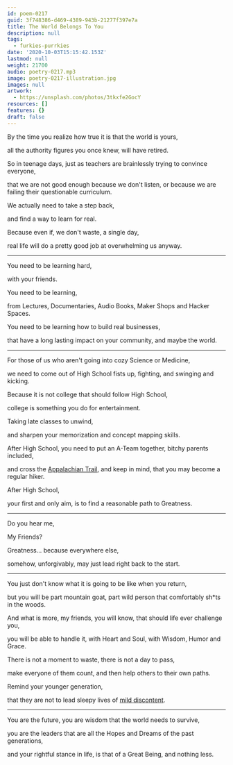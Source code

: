 ```yaml
---
id: poem-0217
guid: 3f748386-d469-4389-943b-21277f397e7a
title: The World Belongs To You
description: null
tags:
  - furkies-purrkies
date: '2020-10-03T15:15:42.153Z'
lastmod: null
weight: 21700
audio: poetry-0217.mp3
image: poetry-0217-illustration.jpg
images: null
artwork:
  - https://unsplash.com/photos/3tkxfe2GocY
resources: []
features: {}
draft: false
---
```


By the time you realize how true it is that the world is yours,

all the authority figures you once knew, will have retired.

So in teenage days, just as teachers are brainlessly trying to convince everyone,

that we are not good enough because we don't listen, or because we are failing their questionable curriculum.

We actually need to take a step back,

and find a way to learn for real.

Because even if, we don't waste, a single day,

real life will do a pretty good job at overwhelming us anyway.

---

You need to be learning hard,

with your friends.

You need to be learning,

from Lectures, Documentaries, Audio Books, Maker Shops and Hacker Spaces.

You need to be learning how to build real businesses,

that have a long lasting impact on your community, and maybe the world.

---

For those of us who aren't going into cozy Science or Medicine,

we need to come out of High School fists up, fighting, and swinging and kicking.

Because it is not college that should follow High School,

college is something you do for entertainment.

Taking late classes to unwind,

and sharpen your memorization and concept mapping skills.

After High School, you need to put an A-Team together, bitchy parents included,

and cross the [Appalachian Trail](https://www.youtube.com/watch?v=hPSvdKTEZug), and keep in mind, that you may become a regular hiker.

After High School,

your first and only aim, is to find a reasonable path to Greatness.

---

Do you hear me,

My Friends?

Greatness... because everywhere else,

somehow, unforgivably, may just lead right back to the start.

---

You just don't know what it is going to be like when you return,

but you will be part mountain goat, part wild person that comfortably sh\*ts in the woods.

And what is more, my friends, you will know, that should life ever challenge you,

you will be able to handle it, with Heart and Soul, with Wisdom, Humor and Grace.

There is not a moment to waste, there is not a day to pass,

make everyone of them count, and then help others to their own paths.

Remind your younger generation,

that they are not to lead sleepy lives of [mild discontent](https://www.youtube.com/watch?v=mmtEiOs50u0).

---

You are the future, you are wisdom that the world needs to survive,

you are the leaders that are all the Hopes and Dreams of the past generations,

and your rightful stance in life, is that of a Great Being, and nothing less.
